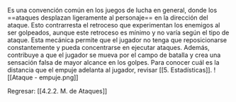 
Es una convención común en los juegos de lucha en general, donde los ==ataques desplazan ligeramente al personaje== en la dirección del ataque. Esto contrarresta el retroceso que experimentan los enemigos al ser golpeados, aunque este retroceso es mínimo y no varía según el tipo de ataque. Esta mecánica permite que el jugador no tenga que reposicionarse constantemente y pueda concentrarse en ejecutar ataques. Además, contribuye a que el jugador se mueva por el campo de batalla y crea una sensación falsa de mayor alcance en los golpes. Para conocer cuál es la distancia que el empuje adelanta al jugador, revisar [[5. Estadísticas]].
![[Ataque - empuje.png]]


Regresar: [[4.2.2. M. de Ataques]]